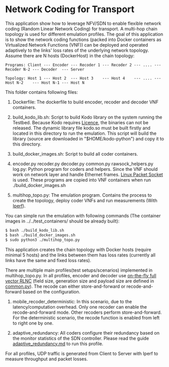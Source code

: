 # Network Coding for Transport #

This application show how to leverage NFV/SDN to enable flexible network coding (Random Linear Network Coding) for
transport. A multi-hop chain topology is used for different emulation profiles. The goal of this application is to show
the network coding functions (packed into Docker containers as Virtualized Network Functions (VNF)) can be deployed and
operated adaptively to the links' loss rates of the underlying network topology. Assume there are N hosts (DockerHost)
in the chain topology:

```text
Programs: Client --- Encoder --- Recoder 1 --- Recoder 2 --- .... --- Recoder N-2 --- Decoder  --- Server

Topology: Host 1 --- Host 2  --- Host 3    --- Host 4    --- .... --- Host N-2    --- Host N-1 --- Host N
```

This folder contains following files:

1.  Dockerfile: The dockerfile to build encoder, recoder and decoder VNF containers.

2.  build_kodo_lib.sh: Script to build Kodo library on the system running the Testbed. Because Kodo requires
    [Licence](http://steinwurf.com/license.html), the binaries can not be released. The dynamic library file kodo.so must
    be built firstly and located in this directory to run the emulation. This script will build the library (source are
    downloaded in "$HOME/kodo-python") and copy it to this directory.

3.  build_docker_images.sh: Script to build all coder containers.

4.  encoder.py recoder.py decoder.py common.py rawsock_helpers.py log.py: Python program for coders and helpers. Since
    the VNF should work on network layer and handle Ethernet frames.
    [Linux Packet Socket](http://man7.org/linux/man-pages/man7/packet.7.html) is used.
    These programs are copied into VNF containers when run ./build_docker_images.sh

5.  multihop_topo.py: The emulation program. Contains the process to create the topology, deploy coder VNFs and run
    measurements (With [Iperf](https://iperf.fr/)).

You can simple run the emulation with following commands (The container images in ../../test_containers/ should be
already built):

```bash
$ bash ./build_kodo_lib.sh
$ bash ./build_docker_images.sh
$ sudo python3 ./multihop_topo.py
```

This application creates the chain topology with Docker hosts (require minimal 5 hosts) and the links between them has
loss rates (currently all links have the same and fixed loss rates).

There are multiple main profiles(test setups/scenarios) implemented in multihop_topo.py. In all profiles, encoder and
decoder use [on-the-fly full vector RLNC](https://github.com/steinwurf/kodo-python/blob/master/examples/encode_on_the_fly.py)
(field size, generation size and payload size are defined in [common.py](./common.py)).
The recode can either store-and-forward or recode-and-forward based on the configuration.

1.  mobile\_recoder\_deterministic: In this scenario, due to the latency/computation overhead. Only one recoder can
    enable the recode-and-forward mode. Other recoders perform store-and-forward. For the deterministic scenario, the
    recode function is enabled from left to right one by one.

1.  adaptive\_redundancy: All coders configure their redundancy based on the monitor statistics of the SDN controller.
    Please read the guide [adaptive_redundancy.md](./adaptive_redundancy.md) to run this profile.

For all profiles, UDP traffic is generated from Client to Server with Iperf to measure throughput and packet losses.
